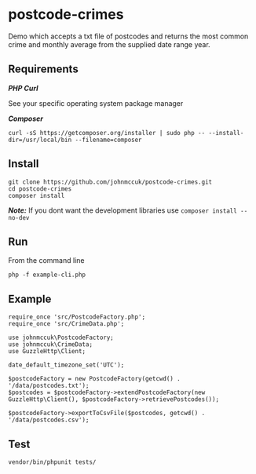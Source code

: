 # postcode-crimes
Demo which accepts a txt file of postcodes and returns the most common crime and monthly average from the supplied date range year.

## Requirements
***PHP Curl***

See your specific operating system package manager

***Composer*** 

`curl -sS https://getcomposer.org/installer | sudo php -- --install-dir=/usr/local/bin --filename=composer`


## Install

```
git clone https://github.com/johnmccuk/postcode-crimes.git
cd postcode-crimes
composer install
```

***Note:*** If you dont want the development libraries use `composer install --no-dev`

## Run

From the command line

`php -f example-cli.php`

## Example
```
require_once 'src/PostcodeFactory.php';
require_once 'src/CrimeData.php';

use johnmccuk\PostcodeFactory;
use johnmccuk\CrimeData;
use GuzzleHttp\Client;

date_default_timezone_set('UTC');

$postcodeFactory = new PostcodeFactory(getcwd() . '/data/postcodes.txt');
$postcodes = $postcodeFactory->extendPostcodeFactory(new GuzzleHttp\Client(), $postcodeFactory->retrievePostcodes());

$postcodeFactory->exportToCsvFile($postcodes, getcwd() . '/data/postcodes.csv');
```

## Test

`vendor/bin/phpunit tests/`
